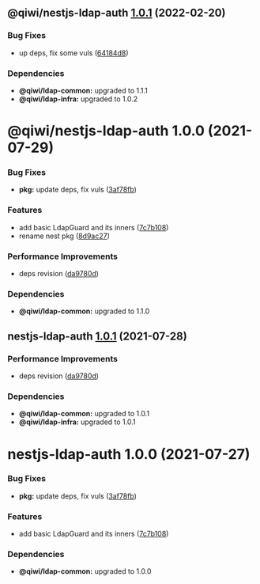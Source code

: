 ## @qiwi/nestjs-ldap-auth [1.0.1](https://github.com/qiwi/ldap/compare/@qiwi/nestjs-ldap-auth@1.0.0...@qiwi/nestjs-ldap-auth@1.0.1) (2022-02-20)


### Bug Fixes

* up deps, fix some vuls ([64184d8](https://github.com/qiwi/ldap/commit/64184d8b77ede3edc1858d33c73b8ff4b018d412))





### Dependencies

* **@qiwi/ldap-common:** upgraded to 1.1.1
* **@qiwi/ldap-infra:** upgraded to 1.0.2

# @qiwi/nestjs-ldap-auth 1.0.0 (2021-07-29)


### Bug Fixes

* **pkg:** update deps, fix vuls ([3af78fb](https://github.com/qiwi/ldap/commit/3af78fb9d953b56c9344a713c3c6a40faba1baed))


### Features

* add basic LdapGuard and its inners ([7c7b108](https://github.com/qiwi/ldap/commit/7c7b1088c140eeca875b77d47c08059969c302a7))
* rename nest pkg ([8d9ac27](https://github.com/qiwi/ldap/commit/8d9ac27ba5b0d3819da064463e5b399caf08d264))


### Performance Improvements

* deps revision ([da9780d](https://github.com/qiwi/ldap/commit/da9780d8404897a40a9536989ff51e8001eb31b1))





### Dependencies

* **@qiwi/ldap-common:** upgraded to 1.1.0

## nestjs-ldap-auth [1.0.1](https://github.com/qiwi/ldap/compare/nestjs-ldap-auth@1.0.0...nestjs-ldap-auth@1.0.1) (2021-07-28)


### Performance Improvements

* deps revision ([da9780d](https://github.com/qiwi/ldap/commit/da9780d8404897a40a9536989ff51e8001eb31b1))





### Dependencies

* **@qiwi/ldap-common:** upgraded to 1.0.1
* **@qiwi/ldap-infra:** upgraded to 1.0.1

# nestjs-ldap-auth 1.0.0 (2021-07-27)


### Bug Fixes

* **pkg:** update deps, fix vuls ([3af78fb](https://github.com/qiwi/ldap/commit/3af78fb9d953b56c9344a713c3c6a40faba1baed))


### Features

* add basic LdapGuard and its inners ([7c7b108](https://github.com/qiwi/ldap/commit/7c7b1088c140eeca875b77d47c08059969c302a7))





### Dependencies

* **@qiwi/ldap-common:** upgraded to 1.0.0
